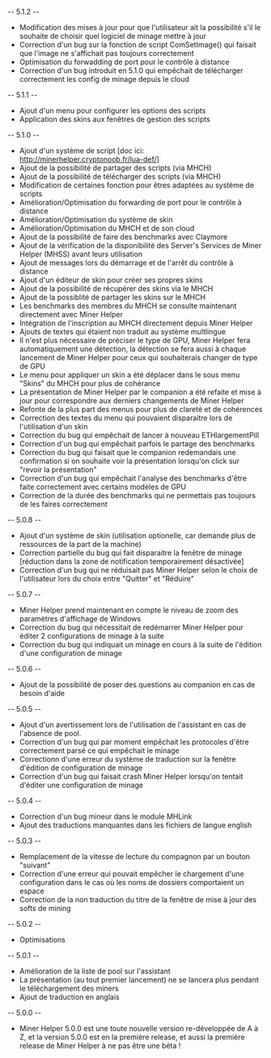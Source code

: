 -- 5.1.2 --

* Modification des mises à jour pour que l'utilisateur ait la possibilité s'il le souhaite de choisir quel logiciel de minage mettre à jour
* Correction d'un bug sur la fonction de script ComSetImage() qui faisait que l'image ne s'affichait pas toujours correctement
* Optimisation du forwadding de port pour le contrôle à distance
* Correction d'un bug introduit en 5.1.0 qui empêchait de télécharger correctement les config de minage depuis le cloud


-- 5.1.1 --

* Ajout d'un menu pour configurer les options des scripts
* Application des skins aux fenêtres de gestion des scripts


-- 5.1.0 --

* Ajout d'un système de script [doc ici: http://minerhelper.cryptonoob.fr/lua-def/]
* Ajout de la possibilité de partager des scripts (via MHCH)
* Ajout de la possibilité de télécharger des scripts (via MHCH)
* Modification de certaines fonction pour êtres adaptées au système de scripts
* Amélioration/Optimisation du forwarding de port pour le contrôle à distance
* Amélioration/Optimisation du système de skin
* Amélioration/Optimisation du MHCH et de son cloud
* Ajout de la possibilité de faire des benchmarks avec Claymore
* Ajout de la vérification de la disponibilité des Server's Services de Miner Helper (MHSS) avant leurs utilisation
* Ajout de messages lors du démarrage et de l'arrêt du contrôle à distance
* Ajout d'un éditeur de skin pour créer ses propres skins
* Ajout de la possibilité de récupérer des skins via le MHCH
* Ajout de la possiblité de partager les skins sur le MHCH
* Les benchmarks des membres du MHCH se consulte maintenant directement avec Miner Helper
* Intégration de l'inscription au MHCH directement depuis Miner Helper
* Ajouts de textes qui étaient non traduit au système multlingue
* Il n'est plus nécessaire de préciser le type de GPU, Miner Helper fera automatiquement une détection, la détection se fera aussi à chaque lancement de Miner Helper pour ceux qui souhaiterais changer de type de GPU
* Le menu pour appliquer un skin a été déplacer dans le sous menu "Skins" du MHCH pour plus de cohérance
* La présentation de Miner Helper par le companion a été refaite et mise à jour pour correspondre aux derniers changements de Miner Helper
* Refonte de la plus part des menus pour plus de clareté et de cohérences
* Correction des textes du menu qui pouvaient disparaitre lors de l'utilisation d'un skin
* Correction du bug qui empêchait de lancer à nouveau ETHlargementPill
* Correction d'un bug qui empêchait parfois le partage des benchmarks
* Correction du bug qui faisait que le companion redemandais une confirmation si on souhaite voir la présentation lorsqu'on click sur "revoir la présentation"
* Correction d'un bug qui empêchait l'analyse des benchmarks d'être faite correctement avec certains modèles de GPU
* Correction de la durée des benchmarks qui ne permettais pas toujours de les faires correctement


-- 5.0.8 --

* Ajout d'un système de skin (utilisation optionelle, car demande plus de ressources de la part de la machine)
* Correction partielle du bug qui fait disparaitre la fenêtre de minage [réduction dans la zone de notification temporairement désactivée]
* Correction d'un bug qui ne réduisait pas Miner Helper selon le choix de l'utilisateur lors du choix entre "Quitter" et "Réduire"


-- 5.0.7 --

* Miner Helper prend maintenant en compte le niveau de zoom des paramètres d'affichage de Windows
* Correction du bug qui nécessitait de redémarrer Miner Helper pour éditer 2 configurations de minage à la suite
* Correction du bug qui indiquait un minage en cours à la suite de l'édition d'une configuration de minage


-- 5.0.6 --

* Ajout de la possibilité de poser des questions au companion en cas de besoin d'aide


-- 5.0.5 --

* Ajout d'un avertissement lors de l'utilisation de l'assistant en cas de l'absence de pool.
* Correction d'un bug qui par moment empêchait les protocoles d'être correctement parsé ce qui empêchait le minage
* Correctionn d'une erreur du système de traduction sur la fenêtre d'édition de configuration de minage
* Correction d'un bug qui faisait crash Miner Helper lorsqu'on tentait d'éditer une configuration de minage


-- 5.0.4 --

* Correction d'un bug mineur dans le module MHLink
* Ajout des traductions manquantes dans les fichiers de langue english


-- 5.0.3 --

* Remplacement de la vitesse de lecture du compagnon par un bouton "suivant"
* Correction d'une erreur qui pouvait empêcher le chargement d'une configuration dans le cas où les noms de dossiers comportaient un espace
* Correction de la non traduction du titre de la fenêtre de mise à jour des softs de mining


-- 5.0.2 --

* Optimisations


-- 5.0.1 --

* Amélioration de la liste de pool sur l'assistant
* La présentation (au tout premier lancement) ne se lancera plus pendant le téléchargement des miners
* Ajout de traduction en anglais


-- 5.0.0 --

* Miner Helper 5.0.0 est une toute nouvelle version re-développée de A à Z, et la version 5.0.0 est en la première release, et aussi la première release de Miner Helper à ne pas être une bêta !
